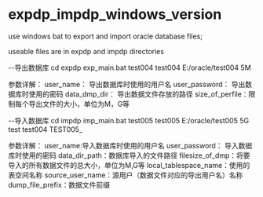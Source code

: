 # expdp_impdp_windows_version
use windows bat to export and import oracle database files;

useable files are in expdp and impdp directories


--导出数据库
cd expdp
exp_main.bat test004 test004  E:/oracle/test004 5M

参数详解：
user_name： 导出数据库时使用的用户名
user_password： 导出数据库时使用的密码
data_dmp_dir：  导出数据文件存放的路径
size_of_perfile：限制每个导出文件的大小，单位为M，G等


--导入数据库
cd impdp
imp_main.bat test005 test005 E:/oracle/test005 5G test test004 TEST005_

参数详解：
 user_name:导入数据库时使用的用户名
 user_password： 导入数据库时使用的密码
 data_dir_path：数据库导入的文件路径
 filesize_of_dmp：将要导入的所有数据文件的总大小，单位为M,G等
 local_tablespace_name：使用的表空间名称
 source_user_name：源用户（数据文件对应的导出用户名）名称
 dump_file_prefix：数据文件前缀

